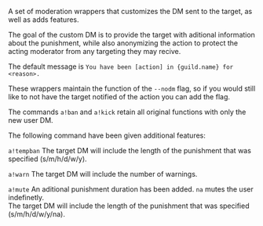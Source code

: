 A set of moderation wrappers that customizes the DM sent to the target, as well as adds features.

The goal of the custom DM is to provide the target with aditional information about the punishment, while also anonymizing the action to protect the acting moderator from any targeting they may recive. 

The default message is `You have been [action] in {guild.name} for <reason>.`

These wrappers maintain the function of the `--nodm` flag, so if you would still like to not have the target notified of the action you can add the flag.

The commands `a!ban` and `a!kick` retain all original functions with only the new user DM.

The following command have been given additional features:

`a!tempban`
The target DM will include the length of the punishment that was specified (s/m/h/d/w/y).

`a!warn`
The target DM will include the number of warnings.

`a!mute`
An aditional punishment duration has been added. `na` mutes the user indefinetly.  
The target DM will include the length of the punishment that was specified (s/m/h/d/w/y/na).
